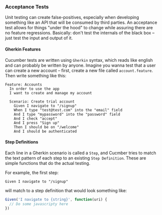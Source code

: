 ### Acceptance Tests

Unit testing can create false-positives, especially when developing something like an API that will be consumed by third parties. An acceptance test allows for things "under the hood" to change while assuring there are no feature regressions. Basically: don't test the internals of the black box – just test the input and output of it.

#### Gherkin Features

Cucumber tests are written using `Gherkin` syntax, which reads like english and can probably be written by anyone. Imagine you wanna test that a user can create a new account – first, create a new file called `account.feature`. Then write something like this:

```gherkin
Feature: Accounts
  In order to use the app
  I want to create and manage my account

  Scenario: Create trial account
    Given I navigate to "/signup"
    When I type "test@test.com" into the "email" field
    And I type "mypassword" into the "password" field
    And I check "accept"
    And I press "Sign up"
    Then I should be on "/welcome"
    And I should be authenticated
```

#### Step Definitions

Each line in a Gherkin scenario is called a `Step`, and Cucmber tries to match the text pattern of each step to an existing `Step Definition`. These are simple functions that do the actual testing. 

For example, the first step:
```gherkin
Given I navigate to "/signup"
``` 
will match to a step definition that would look something like: 
```javascript
Given('I navigate to {string}', function(uri) {
  // Do some javascripty here
})
```